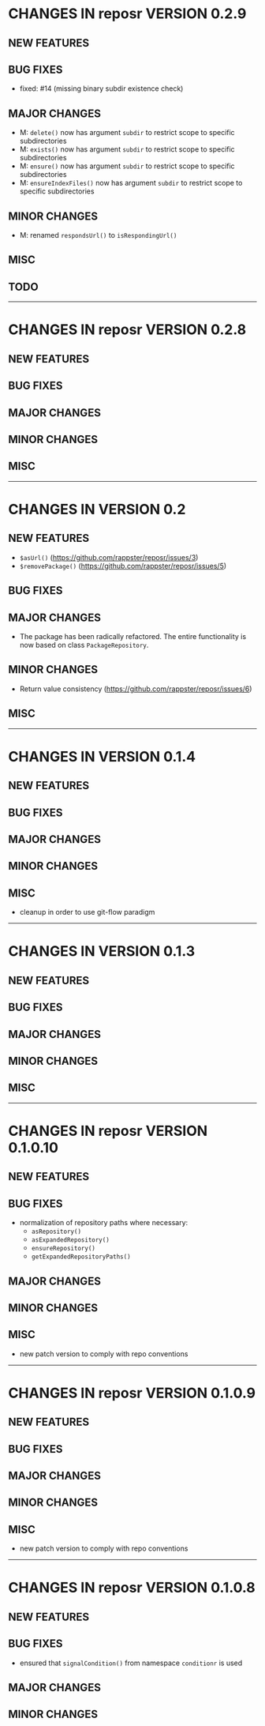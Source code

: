 # CHANGES IN reposr VERSION 0.2.9

## NEW FEATURES

## BUG FIXES

- fixed: #14 (missing binary subdir existence check)

## MAJOR CHANGES

- M: `delete()` now has argument `subdir` to restrict scope to specific subdirectories
- M: `exists()` now has argument `subdir` to restrict scope to specific subdirectories
- M: `ensure()` now has argument `subdir` to restrict scope to specific subdirectories
- M: `ensureIndexFiles()` now has argument `subdir` to restrict scope to specific subdirectories

## MINOR CHANGES

- M: renamed `respondsUrl()` to `isRespondingUrl()`

## MISC

## TODO

-----

# CHANGES IN reposr VERSION 0.2.8

## NEW FEATURES

## BUG FIXES

## MAJOR CHANGES

## MINOR CHANGES

## MISC

-----

# CHANGES IN VERSION 0.2

## NEW FEATURES

- `$asUrl()` (https://github.com/rappster/reposr/issues/3)
- `$removePackage()` (https://github.com/rappster/reposr/issues/5)

## BUG FIXES

## MAJOR CHANGES

- The package has been radically refactored. The entire functionality is now based on class `PackageRepository`.

## MINOR CHANGES

- Return value consistency (https://github.com/rappster/reposr/issues/6)

## MISC

-----

# CHANGES IN VERSION 0.1.4

## NEW FEATURES

## BUG FIXES

## MAJOR CHANGES

## MINOR CHANGES

## MISC

- cleanup in order to use git-flow paradigm

-----

# CHANGES IN VERSION 0.1.3

## NEW FEATURES

## BUG FIXES

## MAJOR CHANGES

## MINOR CHANGES

## MISC

-----

# CHANGES IN reposr VERSION 0.1.0.10

## NEW FEATURES

## BUG FIXES

- normalization of repository paths where necessary:
  - `asRepository()`
  - `asExpandedRepository()`
  - `ensureRepository()`
  - `getExpandedRepositoryPaths()`

## MAJOR CHANGES

## MINOR CHANGES

## MISC 

- new patch version to comply with repo conventions

-----

# CHANGES IN reposr VERSION 0.1.0.9

## NEW FEATURES

## BUG FIXES

## MAJOR CHANGES

## MINOR CHANGES

## MISC 

- new patch version to comply with repo conventions

-----

# CHANGES IN reposr VERSION 0.1.0.8

## NEW FEATURES

## BUG FIXES

- ensured that `signalCondition()` from namespace `conditionr` is used

## MAJOR CHANGES

## MINOR CHANGES
